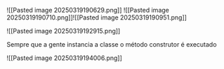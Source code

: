 ![[Pasted image 20250319190629.png]]
![[Pasted image 20250319190710.png]]![[Pasted image 20250319190951.png]]

![[Pasted image 20250319192915.png]]

Sempre que a gente instancia a classe o método construtor é executado

![[Pasted image 20250319194006.png]]

